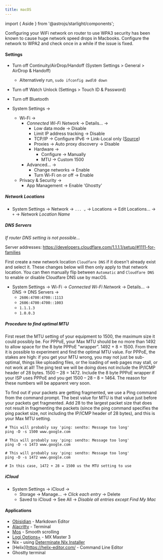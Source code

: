 ```yaml
---
title: macOS
---
```


import { Aside } from '@astrojs/starlight/components';

<Aside type="caution">
Configuring your WiFi network on router to use WPA3 security has been known to cause huge network speed drops in Macbooks. Configure the network to WPA2 and check once in a while if the issue is fixed.
</Aside>

#### Settings

- Turn off Continuity/AirDrop/Handoff (System Settings > General > AirDrop & Handoff)
	- Alternatively run, `sudo ifconfig awdl0 down`

- Turn off Watch Unlock (Settings > Touch ID & Password)
- Turn off Bluetooth
- System Settings →
	- Wi-Fi → 
		- _Connected Wi-Fi Network_ → Details… →
			- Low data mode → Disable
			- Limit IP address tracking → Disable
			- TCP/IP → Configure IPv6 → Link-Local only ([Source](https://discussions.apple.com/thread/255358715?sortBy=rank))
			- Proxies → Auto proxy discovery → Disable
			- Hardware →
				- Configure → Manually
				- MTU → Custom 1500
		- Advanced... →
			- Change networks → Enable
			- Turn Wi-Fi on or off → Enable
	- Privacy & Security →
		- App Management → Enable 'Ghostty'

##### Network Locations

- System Settings → Network → `... ⌄` → Locations → Edit Locations... → `+` → _Network Location Name_

##### DNS Servers

_If router DNS setting is not possible..._

Server addresses: https://developers.cloudflare.com/1.1.1.1/setup/#1111-for-families

First create a new network location `Cloudfare DNS` if it doesn't already exist and select it. These changes below will then only apply to that network location. You can then manually flip between `Automatic` and `Cloudfare DNS` to enable or disable Cloudfare DNS use by macOS.

- System Settings → Wi-Fi → _Connected Wi-Fi Network_ → Details… → DNS → DNS Servers →
	- `2606:4700:4700::1113`
	- `2606:4700:4700::1003`
	- `1.1.1.3`
	- `1.0.0.3`

##### Procedure to find optimal MTU

First reset the MTU setting of your equipment to 1500, the maximum size it could possibly be. For PPPoE, your Max MTU should be no more than 1492 to allow space for the 8 byte PPPoE "wrapper”. 1492 + 8 = 1500. From there it is possible to experiment and find the optimal MTU value. For PPPoE, the stakes are high: if you get your MTU wrong, you may not just be sub-optimal, things like uploading files, or the loading of web pages may stall, or not work at all! The ping test we will be doing does not include the IP/ICMP header of 28 bytes. 1500 – 28 = 1472. Include the 8 byte PPPoE wrapper if your ISP uses PPPoE and you get 1500 – 28 – 8 = 1464. The reason for these numbers will be apparent very soon.

To find out if your packets are getting fragmented, we use a Ping command from the command prompt. The best value for MTU is that value just before your packets get fragmented. Add 28 to the largest packet size that does not result in fragmenting the packets (since the ping command specifies the ping packet size, not including the IP/ICMP header of 28 bytes), and this is your Max MTU setting.

```
# This will probably say 'ping: sendto: Message too long'
ping -D -s 1500 www.google.com

# This will probably say 'ping: sendto: Message too long'
ping -D -s 1473 www.google.com

# This will probably say 'ping: sendto: Message too long'
ping -D -s 1472 www.google.com

# In this case, 1472 + 28 = 1500 us the MTU setting to use
```

##### iCloud

- System Settings → iCloud →
	- Storage → Manage... → _Click each entry_ → Delete
	- Saved to iCloud → See All → _Disable all entries except Find My Mac_

#### Applications

- [Obisidian](https://obsidian.md/) - Markdown Editor
- [Alacritty](https://alacritty.org/) - Terminal
- [Mos](https://mos.caldis.me/) - Smooth scrolling
- [Logi Options+](https://www.logitech.com/en-in/software/logi-options-plus.html) - MX Master 3
- Nix - using [Determinate NIx Installer](https://determinate.systems/nix-installer/)
- [Helix](https://helix-editor.com/ - Command Line Editor
- Ghostty terminal
